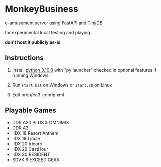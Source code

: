 # MonkeyBusiness

e-amusement server using [FastAPI](https://github.com/tiangolo/fastapi) and [TinyDB](https://github.com/msiemens/tinydb)

for experimental local testing and playing

**don't host it publicly as-is**

## Instructions

1. Install [python 3.10.8](https://www.python.org/ftp/python/3.10.8/python-3.10.8-amd64.exe) with "py launcher" checked in optional features if running Windows

1. Run `start.bat` on Windows or `start.sh` on Linux

1. Edit prop/ea3-config.xml

## Playable Games

- DDR A20 PLUS & OMNIMIX
- DDR A3
- IIDX 18 Resort Anthem
- IIDX 19 Lincle
- IIDX 20 tricoro
- IIDX 29 CastHour
- IIDX 30 RESIDENT
- SDVX 6 EXCEED GEAR
